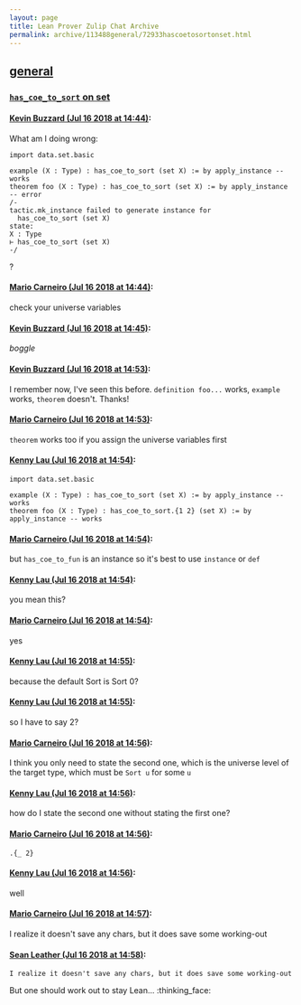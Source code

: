 ```yaml
---
layout: page
title: Lean Prover Zulip Chat Archive 
permalink: archive/113488general/72933hascoetosortonset.html
---
```


## [general](index.html)
### [`has_coe_to_sort` on set](72933hascoetosortonset.html)

#### [Kevin Buzzard (Jul 16 2018 at 14:44)](https://leanprover.zulipchat.com/#narrow/stream/113488-general/topic/%60has_coe_to_sort%60%20on%20set/near/129747338):
What am I doing wrong:

```lean
import data.set.basic

example (X : Type) : has_coe_to_sort (set X) := by apply_instance -- works
theorem foo (X : Type) : has_coe_to_sort (set X) := by apply_instance -- error
/-
tactic.mk_instance failed to generate instance for
  has_coe_to_sort (set X)
state:
X : Type
⊢ has_coe_to_sort (set X)
-/
```

?

#### [Mario Carneiro (Jul 16 2018 at 14:44)](https://leanprover.zulipchat.com/#narrow/stream/113488-general/topic/%60has_coe_to_sort%60%20on%20set/near/129747359):
check your universe variables

#### [Kevin Buzzard (Jul 16 2018 at 14:45)](https://leanprover.zulipchat.com/#narrow/stream/113488-general/topic/%60has_coe_to_sort%60%20on%20set/near/129747379):
*boggle*

#### [Kevin Buzzard (Jul 16 2018 at 14:53)](https://leanprover.zulipchat.com/#narrow/stream/113488-general/topic/%60has_coe_to_sort%60%20on%20set/near/129747752):
I remember now, I've seen this before. `definition foo...` works, `example` works, `theorem` doesn't. Thanks!

#### [Mario Carneiro (Jul 16 2018 at 14:53)](https://leanprover.zulipchat.com/#narrow/stream/113488-general/topic/%60has_coe_to_sort%60%20on%20set/near/129747757):
`theorem` works too if you assign the universe variables first

#### [Kenny Lau (Jul 16 2018 at 14:54)](https://leanprover.zulipchat.com/#narrow/stream/113488-general/topic/%60has_coe_to_sort%60%20on%20set/near/129747806):
```lean
import data.set.basic

example (X : Type) : has_coe_to_sort (set X) := by apply_instance -- works
theorem foo (X : Type) : has_coe_to_sort.{1 2} (set X) := by apply_instance -- works
```

#### [Mario Carneiro (Jul 16 2018 at 14:54)](https://leanprover.zulipchat.com/#narrow/stream/113488-general/topic/%60has_coe_to_sort%60%20on%20set/near/129747807):
but `has_coe_to_fun` is an instance so it's best to use `instance` or `def`

#### [Kenny Lau (Jul 16 2018 at 14:54)](https://leanprover.zulipchat.com/#narrow/stream/113488-general/topic/%60has_coe_to_sort%60%20on%20set/near/129747808):
you mean this?

#### [Mario Carneiro (Jul 16 2018 at 14:54)](https://leanprover.zulipchat.com/#narrow/stream/113488-general/topic/%60has_coe_to_sort%60%20on%20set/near/129747812):
yes

#### [Kenny Lau (Jul 16 2018 at 14:55)](https://leanprover.zulipchat.com/#narrow/stream/113488-general/topic/%60has_coe_to_sort%60%20on%20set/near/129747820):
because the default Sort is Sort 0?

#### [Kenny Lau (Jul 16 2018 at 14:55)](https://leanprover.zulipchat.com/#narrow/stream/113488-general/topic/%60has_coe_to_sort%60%20on%20set/near/129747825):
so I have to say 2?

#### [Mario Carneiro (Jul 16 2018 at 14:56)](https://leanprover.zulipchat.com/#narrow/stream/113488-general/topic/%60has_coe_to_sort%60%20on%20set/near/129747889):
I think you only need to state the second one, which is the universe level of the target type, which must be `Sort u` for some `u`

#### [Kenny Lau (Jul 16 2018 at 14:56)](https://leanprover.zulipchat.com/#narrow/stream/113488-general/topic/%60has_coe_to_sort%60%20on%20set/near/129747899):
how do I state the second one without stating the first one?

#### [Mario Carneiro (Jul 16 2018 at 14:56)](https://leanprover.zulipchat.com/#narrow/stream/113488-general/topic/%60has_coe_to_sort%60%20on%20set/near/129747902):
`.{_ 2}`

#### [Kenny Lau (Jul 16 2018 at 14:56)](https://leanprover.zulipchat.com/#narrow/stream/113488-general/topic/%60has_coe_to_sort%60%20on%20set/near/129747911):
well

#### [Mario Carneiro (Jul 16 2018 at 14:57)](https://leanprover.zulipchat.com/#narrow/stream/113488-general/topic/%60has_coe_to_sort%60%20on%20set/near/129747932):
I realize it doesn't save any chars, but it does save some working-out

#### [Sean Leather (Jul 16 2018 at 14:58)](https://leanprover.zulipchat.com/#narrow/stream/113488-general/topic/%60has_coe_to_sort%60%20on%20set/near/129747981):
```quote
I realize it doesn't save any chars, but it does save some working-out
```
But one should work out to stay Lean... :thinking_face:

